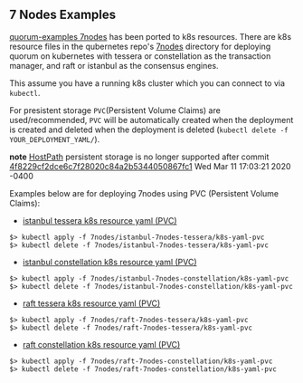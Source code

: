 ## 7 Nodes Examples

[quorum-examples 7nodes](https://github.com/jpmorganchase/quorum-examples/tree/master/examples/7nodes) has been ported 
to k8s resources.  There are k8s resource files in the qubernetes repo's [7nodes](../7nodes) directory for deploying 
quorum on kubernetes with tessera or constellation as the transaction manager, and raft or istanbul as the consensus engines.  

This assume you have a running k8s cluster which you can connect to via `kubectl`.

For presistent storage `PVC`(Persistent Volume Claims) are used/recommended, `PVC` will be automatically created when 
the deployment is created and deleted when the deployment is deleted (`kubectl delete -f YOUR_DEPLOYMENT_YAML/`).


**note** [HostPath](https://kubernetes.io/docs/concepts/storage/volumes/#hostpath) persistent storage is no longer supported 
after commit [4f8229cf2dce6c7f28020c84a2b5344050867fc1](../commit/4f8229cf2dce6c7f28020c84a2b5344050867fc1) Wed Mar 11 17:03:21 2020 -0400

Examples below are for deploying 7nodes using PVC (Persistent Volume Claims):

* [istanbul tessera k8s resource yaml (PVC)](../7nodes/istanbul-7nodes-tessera/k8s-yaml-pvc)
```shell
$> kubectl apply -f 7nodes/istanbul-7nodes-tessera/k8s-yaml-pvc
$> kubectl delete -f 7nodes/istanbul-7nodes-tessera/k8s-yaml-pvc
```
* [istanbul constellation k8s resource yaml (PVC)](../7nodes/istanbul-7nodes-constellation/k8s-yaml-pvc)
```shell
$> kubectl apply -f 7nodes/istanbul-7nodes-constellation/k8s-yaml-pvc
$> kubectl delete -f 7nodes/istanbul-7nodes-constellation/k8s-yaml-pvc
```
* [raft tessera k8s resource yaml (PVC)](../7nodes/raft-7nodes-tessera/k8s-yaml-pvc)
```shell
$> kubectl apply -f 7nodes/raft-7nodes-tessera/k8s-yaml-pvc
$> kubectl delete -f 7nodes/raft-7nodes-tessera/k8s-yaml-pvc
```
* [raft constellation k8s resource yaml (PVC)](../7nodes/raft-7nodes-constellation/k8s-yaml-pvc)
```shell
$> kubectl apply -f 7nodes/raft-7nodes-constellation/k8s-yaml-pvc
$> kubectl delete -f 7nodes/raft-7nodes-constellation/k8s-yaml-pvc
```
